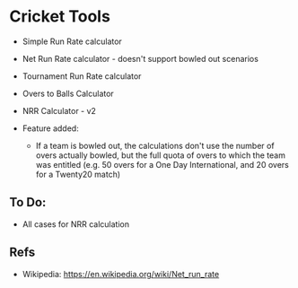 # Cricket Tools

- Simple Run Rate calculator
- Net Run Rate calculator - doesn't support bowled out scenarios
- Tournament Run Rate calculator
- Overs to Balls Calculator
- NRR Calculator - v2

- Feature added:
    - If a team is bowled out, the calculations don't use the number of overs actually bowled, but the full quota of overs to which the team was entitled (e.g. 50 overs for a One Day International, and 20 overs for a Twenty20 match)

## To Do:

- All cases for NRR calculation

## Refs
- Wikipedia: https://en.wikipedia.org/wiki/Net_run_rate